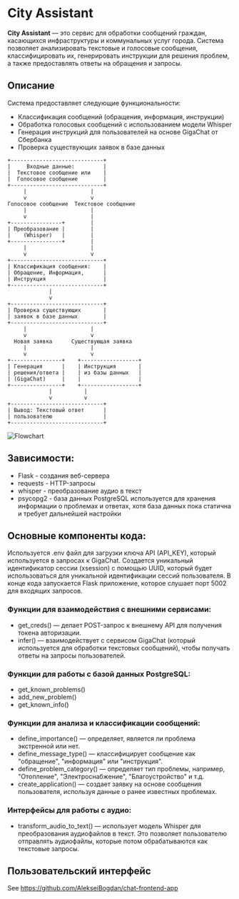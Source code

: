 # City Assistant

**City Assistant** — это сервис для обработки сообщений граждан, касающихся инфраструктуры и коммунальных услуг города. Система позволяет анализировать текстовые и голосовые сообщения, классифицировать их, генерировать инструкции для решения проблем, а также предоставлять ответы на обращения и запросы.

## Описание

Система предоставляет следующие функциональности:
- Классификация сообщений (обращения, информация, инструкции)
- Обработка голосовых сообщений с использованием модели Whisper
- Генерация инструкций для пользователей на основе GigaChat от Сбербанка 
- Проверка существующих заявок в базе данных

```plaintext
+-----------------------------+
|     Входные данные:         |
|  Текстовое сообщение или    |
|  Голосовое сообщение        |
+-----------------------------+
     |                    |
     v                    v
Голосовое сообщение  Текстовое сообщение
     |                    |
     v                    |
+----------------+        |
| Преобразование |        | 
|    (Whisper)   |        |
+----------------+        |
     |                    |
     v                    v
+-----------------------------+
| Классификация сообщения:    |
| Обращение, Информация,      |
| Инструкция                  |
+-----------------------------+
             |
             v
+-----------------------------+
| Проверка существующих       |
| заявок в базе данных        |
+-----------------------------+
     |                    |
     v                    v
  Новая заявка      Существующая заявка
     |                    |
     v                    v
+----------------+    +------------------+
| Генерация      |    | Инструкция       |
| решения/ответа |    | из базы данных   |
| (GigaChat)     |    |                  |
+----------------+    +------------------+
             |          |
             v          v
+-----------------------------+
| Вывод: Текстовый ответ      |
| пользователю                |
+-----------------------------+
```
![Flowchart](https://github.com/user-attachments/assets/e22c0c90-cd85-4caf-bf79-e9f647d2a5fe)


## Зависимости:
- Flask - создания веб-сервера
- requests - HTTP-запросы
- whisper - преобразование аудио в текст
- psycopg2 - база данных PostgreSQL используется для хранения информации о проблемах и ответах, хотя база данных пока статична и требует дальнейшей настройки
## Основные компоненты кода:
Используется .env файл для загрузки ключа API (API_KEY), который используется в запросах к GigaChat.
Создается уникальный идентификатор сессии (xsession) с помощью UUID, который будет использоваться для уникальной идентификации сессий пользователя.
В конце кода запускается Flask приложение, которое слушает порт 5002 для входящих запросов.
### Функции для взаимодействия с внешними сервисами:
- get_creds() — делает POST-запрос к внешнему API для получения токена авторизации.
- infer() — взаимодействует с сервисом GigaChat (который используется для обработки текстовых сообщений), чтобы получать ответы на запросы пользователей.
### Функции для работы с базой данных PostgreSQL:
- get_known_problems()
- add_new_problem()
- get_known_info()
### Функции для анализа и классификации сообщений:
- define_importance() — определяет, является ли проблема экстренной или нет.
- define_message_type() — классифицирует сообщение как "обращение", "информация" или "инструкция".
- define_problem_category() — определяет тип проблемы, например, "Отопление", "Электроснабжение", "Благоустройство" и т.д.
- create_application() — создает заявку на основе сообщения пользователя, используя данные о ранее известных проблемах.
### Интерфейсы для работы с аудио:
- transform_audio_to_text() — использует модель Whisper для преобразования аудиофайлов в текст. Это позволяет пользователю отправлять аудиофайлы, которые потом обрабатываются как текстовые запросы.

## Пользовательский интерфейс
See https://github.com/AlekseiBogdan/chat-frontend-app

